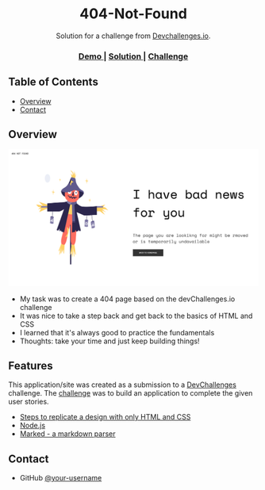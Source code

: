 <!-- Please update value in the {}  -->

<h1 align="center">404-Not-Found</h1>

<div align="center">
   Solution for a challenge from  <a href="http://devchallenges.io" target="_blank">Devchallenges.io</a>.
</div>

<div align="center">
  <h3>
    <a href="https://zounmedia.github.io/404-not-found/">
      Demo
    </a>
    <span> | </span>
    <a href="https://github.com/ZounMedia/404-not-found">
      Solution
    </a>
    <span> | </span>
    <a href="https://devchallenges.io/challenges/wBunSb7FPrIepJZAg0sY">
      Challenge
    </a>
  </h3>
</div>

<!-- TABLE OF CONTENTS -->

## Table of Contents

- [Overview](#overview)
- [Contact](#contact)

<!-- OVERVIEW -->

## Overview

![screenshot](./assets/img/demo.png)

- My task was to create a 404 page based on the devChallenges.io challenge
- It was nice to take a step back and get back to the basics of HTML and CSS
- I learned that it's always good to practice the fundamentals
- Thoughts: take your time and just keep building things!

## Features

<!-- List the features of your application or follow the template. Don't share the figma file here :) -->

This application/site was created as a submission to a [DevChallenges](https://devchallenges.io/challenges) challenge. The [challenge](https://devchallenges.io/challenges/wBunSb7FPrIepJZAg0sY) was to build an application to complete the given user stories.

- [Steps to replicate a design with only HTML and CSS](https://devchallenges-blogs.web.app/how-to-replicate-design/)
- [Node.js](https://nodejs.org/)
- [Marked - a markdown parser](https://github.com/chjj/marked)

## Contact

- GitHub [@your-username](https://{github.com/ZounMedia)

